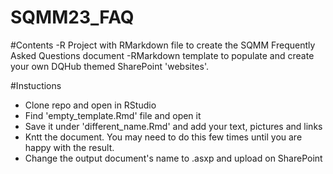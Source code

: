 # SQMM23_FAQ

#Contents
-R Project with RMarkdown file to create the SQMM Frequently Asked Questions document
-RMarkdown template to populate and create your own DQHub themed SharePoint 'websites'.

#Instuctions
- Clone repo and open in RStudio
- Find 'empty_template.Rmd' file and open it
- Save it under 'different_name.Rmd' and add your text, pictures and links
- Kntt the document. You may need to do this few times until you are happy with the result.
- Change the output document's name to .asxp and upload on SharePoint
